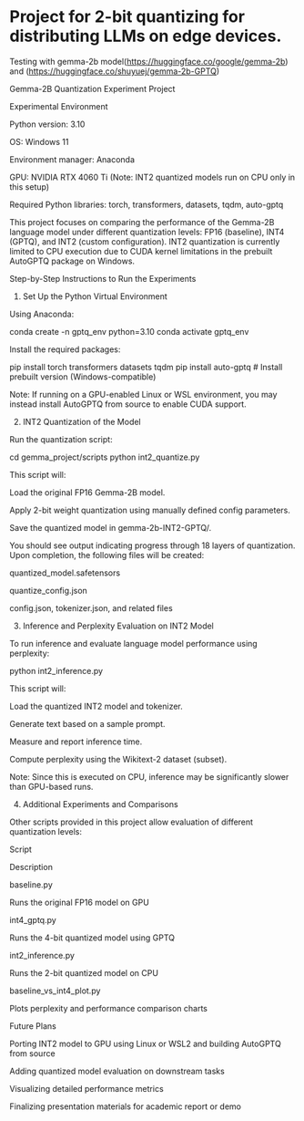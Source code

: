 # Project for 2-bit quantizing for distributing LLMs on edge devices. #
Testing with gemma-2b model(https://huggingface.co/google/gemma-2b) and (https://huggingface.co/shuyuej/gemma-2b-GPTQ)


Gemma-2B Quantization Experiment Project

Experimental Environment

Python version: 3.10

OS: Windows 11

Environment manager: Anaconda

GPU: NVIDIA RTX 4060 Ti (Note: INT2 quantized models run on CPU only in this setup)

Required Python libraries: torch, transformers, datasets, tqdm, auto-gptq

This project focuses on comparing the performance of the Gemma-2B language model under different quantization levels: FP16 (baseline), INT4 (GPTQ), and INT2 (custom configuration). INT2 quantization is currently limited to CPU execution due to CUDA kernel limitations in the prebuilt AutoGPTQ package on Windows.

Step-by-Step Instructions to Run the Experiments

1. Set Up the Python Virtual Environment

Using Anaconda:

conda create -n gptq_env python=3.10
conda activate gptq_env

Install the required packages:

pip install torch transformers datasets tqdm
pip install auto-gptq  # Install prebuilt version (Windows-compatible)

Note: If running on a GPU-enabled Linux or WSL environment, you may instead install AutoGPTQ from source to enable CUDA support.

2. INT2 Quantization of the Model

Run the quantization script:

cd gemma_project/scripts
python int2_quantize.py

This script will:

Load the original FP16 Gemma-2B model.

Apply 2-bit weight quantization using manually defined config parameters.

Save the quantized model in gemma-2b-INT2-GPTQ/.

You should see output indicating progress through 18 layers of quantization. Upon completion, the following files will be created:

quantized_model.safetensors

quantize_config.json

config.json, tokenizer.json, and related files

3. Inference and Perplexity Evaluation on INT2 Model

To run inference and evaluate language model performance using perplexity:

python int2_inference.py

This script will:

Load the quantized INT2 model and tokenizer.

Generate text based on a sample prompt.

Measure and report inference time.

Compute perplexity using the Wikitext-2 dataset (subset).

Note: Since this is executed on CPU, inference may be significantly slower than GPU-based runs.

4. Additional Experiments and Comparisons

Other scripts provided in this project allow evaluation of different quantization levels:

Script

Description

baseline.py

Runs the original FP16 model on GPU

int4_gptq.py

Runs the 4-bit quantized model using GPTQ

int2_inference.py

Runs the 2-bit quantized model on CPU

baseline_vs_int4_plot.py

Plots perplexity and performance comparison charts

Future Plans

Porting INT2 model to GPU using Linux or WSL2 and building AutoGPTQ from source

Adding quantized model evaluation on downstream tasks

Visualizing detailed performance metrics

Finalizing presentation materials for academic report or demo

